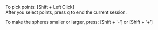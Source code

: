 To pick points: [Shift + Left Click] <br/>
After you select points, press q to end the current session.

To make the spheres smaller or larger, press: [Shift + '-'] or [Shift + '+']